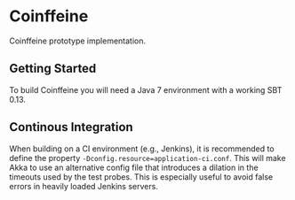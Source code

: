 Coinffeine
==========

Coinffeine prototype implementation.

Getting Started
---------------

To build Coinffeine you will need a Java 7 environment with a working SBT 0.13.

Continous Integration
---------------------

When building on a CI environment (e.g., Jenkins), it is recommended to define the
property `-Dconfig.resource=application-ci.conf`. This will make Akka to use an
alternative config file that introduces a dilation in the timeouts used by the test probes.
This is especially useful to avoid false errors in heavily loaded Jenkins servers.
